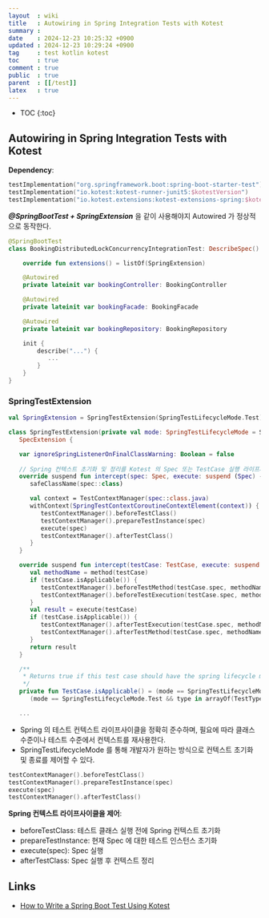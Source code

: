 ```yaml
---
layout  : wiki
title   : Autowiring in Spring Integration Tests with Kotest
summary : 
date    : 2024-12-23 10:25:32 +0900
updated : 2024-12-23 10:29:24 +0900
tag     : test kotlin kotest
toc     : true
comment : true
public  : true
parent  : [[/test]]
latex   : true
---
```

* TOC
{:toc}

## Autowiring in Spring Integration Tests with Kotest

__Dependency__:

```kotlin
testImplementation("org.springframework.boot:spring-boot-starter-test")
testImplementation("io.kotest:kotest-runner-junit5:$kotestVersion")
testImplementation("io.kotest.extensions:kotest-extensions-spring:$kotestExtensionsVersion")
```

___@SpringBootTest + SpringExtension___ 을 같이 사용해야지 Autowired 가 정상적으로 동작한다.

```kotlin
@SpringBootTest
class BookingDistributedLockConcurrencyIntegrationTest: DescribeSpec() {

    override fun extensions() = listOf(SpringExtension)

    @Autowired
    private lateinit var bookingController: BookingController

    @Autowired
    private lateinit var bookingFacade: BookingFacade

    @Autowired
    private lateinit var bookingRepository: BookingRepository

    init {
        describe("...") {
           ...
        }
    }
}
```

### SpringTestExtension

```kotlin
val SpringExtension = SpringTestExtension(SpringTestLifecycleMode.Test)

class SpringTestExtension(private val mode: SpringTestLifecycleMode = SpringTestLifecycleMode.Test) : TestCaseExtension,
   SpecExtension {

   var ignoreSpringListenerOnFinalClassWarning: Boolean = false
    
   // Spring 컨텍스트 초기화 및 정리를 Kotest 의 Spec 또는 TestCase 실행 라이프사이클에 맞춰 처리
   override suspend fun intercept(spec: Spec, execute: suspend (Spec) -> Unit) {
      safeClassName(spec::class)

      val context = TestContextManager(spec::class.java)
      withContext(SpringTestContextCoroutineContextElement(context)) {
         testContextManager().beforeTestClass()
         testContextManager().prepareTestInstance(spec)
         execute(spec)
         testContextManager().afterTestClass()
      }
   }

   override suspend fun intercept(testCase: TestCase, execute: suspend (TestCase) -> TestResult): TestResult {
      val methodName = method(testCase)
      if (testCase.isApplicable()) {
         testContextManager().beforeTestMethod(testCase.spec, methodName)
         testContextManager().beforeTestExecution(testCase.spec, methodName)
      }
      val result = execute(testCase)
      if (testCase.isApplicable()) {
         testContextManager().afterTestExecution(testCase.spec, methodName, result.errorOrNull)
         testContextManager().afterTestMethod(testCase.spec, methodName, result.errorOrNull)
      }
      return result
   }

   /**
    * Returns true if this test case should have the spring lifecycle methods applied
    */
   private fun TestCase.isApplicable() = (mode == SpringTestLifecycleMode.Root && isRootTest()) ||
      (mode == SpringTestLifecycleMode.Test && type in arrayOf(TestType.Test, TestType.Dynamic))

   ...
```

- Spring 의 테스트 컨텍스트 라이프사이클을 정확히 준수하며, 필요에 따라 클래스 수준이나 테스트 수준에서 컨텍스트를 재사용한다.
- SpringTestLifecycleMode 를 통해 개발자가 원하는 방식으로 컨텍스트 초기화 및 종료를 제어할 수 있다.

```kotlin
testContextManager().beforeTestClass()
testContextManager().prepareTestInstance(spec)
execute(spec)
testContextManager().afterTestClass()
```

__Spring 컨텍스트 라이프사이클을 제어__:
- beforeTestClass: 테스트 클래스 실행 전에 Spring 컨텍스트 초기화
- prepareTestInstance: 현재 Spec 에 대한 테스트 인스턴스 초기화
- execute(spec): Spec 실행
- afterTestClass: Spec 실행 후 컨텍스트 정리

## Links

- [How to Write a Spring Boot Test Using Kotest](https://www.baeldung.com/kotlin/kotest-spring-boot-test)